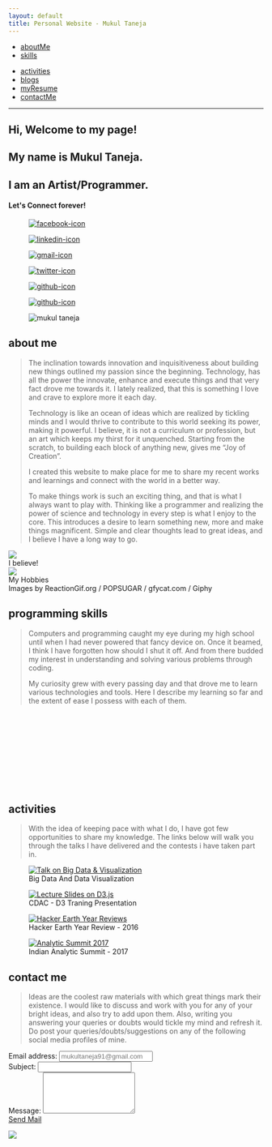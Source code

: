 ```yaml
---
layout: default
title: Personal Website - Mukul Taneja
---
```

<div class="page-content-wrapper">
    <div class="container-fluid header p-4">
        <div class="row">
            <div class="col-6 first">
                <nav class="navbar navbar-expand-lg">
                    <div class="collapse navbar-collapse">
                        <ul class="navbar-nav w-100">
                            <li class="nav-item w-50 text-center">
                                <a href="#about-me" class="about-me-link">
                                    <span class="font-weight-bold">aboutMe</span>
                                </a>
                            </li>
                            <li class="nav-item w-50 text-center">
                                <a href="#skills" class="skills-link">
                                    <span class="font-weight-bold">skills</span>
                                </a>
                            </li>
                        </ul>
                    </div>
                </nav>
            </div>
            <div class="col second">
                <nav class="navbar navbar-expand-lg">
                    <div class="collapse navbar-collapse">
                        <ul class="navbar-nav w-100">
                            <li class="nav-item w-25 text-center">
                                <a href="#rewards" class="rewards-link">
                                    <span class="font-weight-bold">activities</span>
                                </a>
                            </li>
                            <li class="nav-item w-25 text-center">
                                <a href="/blogs" class="blogs">
                                    <span class="font-weight-bold">blogs</span>
                                </a>
                            </li>
                            <li class="nav-item w-25 text-center">
                                <a href="resume/resume.pdf" class="resume" target="_blank">
                                    <span class="font-weight-bold">myResume</span>
                                </a>
                            </li>
                            <li class="nav-item w-25 text-center">
                                <a href="#contact-me" class="contact-me-link">
                                    <span class="font-weight-bold">contactMe</span>
                                </a>
                            </li>
                        </ul>
                    </div>
                </nav>
            </div>
        </div>
        <hr />
        <div class="row p-4 mt-4">
            <div class="col-8 mt-4 p-4 intro">
                <div class="col-12 h-50">
                    <div class="mt-1 p-3">
                        <h2 class="typewriter">
                        Hi, Welcome to my page!
                      </h2>
                    </div>
                    <div class="mt-2">
                        <h2 class="typewriter-1 d-none">
                        My name is Mukul Taneja.
                      </h2>
                    </div>
                    <div class="mt-2">
                        <h2 class="typewriter-2 d-none">
                        I am an Artist/Programmer.
                      </h2>
                    </div>
                </div>
                <div class="col-12 mt-4 p-4">
                    <h4 class="typewriter-3 d-none">Let's Connect forever!</h4>
                    <div class="row mt-4 p-4">
                        <div class="col-2">
                            <figure class="figure mt-4 icons d-none">
                                <a href="https://www.facebook.com/Mac.theCreator" target="_blank">
                                    <img src="static/images/fb30x30.jpg" alt="facebook-icon" />
                                </a>
                            </figure>
                        </div>
                        <div class="col-2">
                            <figure class="figure mt-4 icons d-none">
                                <a href="https://in.linkedin.com/in/mukultaneja" target="_blank">
                                        <img src="static/images/linkedin_icon30x30.jpg" alt="linkedin-icon" />
                                    </a>
                            </figure>
                        </div>
                        <div class="col-2">
                            <figure class="figure mt-4 icons d-none">
                                <a href="#contact-me" class="contact-me-link">
                                        <img src="static/images/mail_icon30x30.jpg" alt="gmail-icon"/>
                                    </a>
                            </figure>
                        </div>
                        <div class="col-2">
                            <figure class="figure mt-4 icons d-none">
                                <a href="https://twitter.com/thecuriousmukul" target="_blank">
                                        <img src="static/images/twitter_icon30x30.jpg" alt="twitter-icon"/>
                                    </a>
                            </figure>
                        </div>
                        <div class="col-2">
                            <figure class="figure mt-4 icons d-none">
                                <a href="https://github.com/mukultaneja" target="_blank">
                                        <img src="static/images/github30x30.jpg" alt="github-icon"/>
                                    </a>
                            </figure>
                        </div>
                        <div class="col-2">
                            <figure class="figure mt-4 icons d-none">
                                <a href="http://www.hackerearth.com/@mac.thecreator" target="_blank">
                                        <img src="static/images/hacker_earth30x30.jpg" alt="github-icon" />
                                    </a>
                            </figure>
                        </div>
                    </div>
                </div>
            </div>
            <div class="col-4">
                <figure class="figure h-100 w-100">
                    <img src="static/images/mukul.jpg" alt="mukul taneja" class="me img-responsive w-100 h-100"/>
                </figure>
            </div>
        </div>
    </div>
    <!-- about me section of main page-->
    <div class="container-fluid about-me p-4" id="about-me">
        <div class="row p-4">
            <div class="col">
                <div class="about-me-heading">
                    <h2 class="text-center">
                                about me
                            </h2>
                </div>
            </div>
        </div>
        <div class="row p-4">
            <div class="col-12 pl-4 pr-4">
                <blockquote>
                    <p>
                        The inclination towards innovation and inquisitiveness about building new things outlined my passion since the beginning. Technology, has all the power the innovate, enhance and execute things and that very fact drove me towards it. I lately realized, that this is something I love and crave to explore more it each day.
                    </p>
                    <p>
                        Technology is like an ocean of ideas which are realized by tickling minds and I would thrive to contribute to this world seeking its power, making it powerful. I believe, it is not a curriculum or profession, but an art which keeps my thirst for it unquenched. Starting from the scratch, to building each block of anything new, gives me “Joy of Creation”.
                    </p>
                    <p>
                        I created this website to make place for me to share my recent works and learnings and connect with the world in a better way.
                    </p>
                    <p>
                        To make things work is such an exciting thing, and that is what I always want to play with. Thinking like a programmer and realizing the power of science and technology in every step is what I enjoy to the core. This introduces a desire to learn something new, more and make things magnificent. Simple and clear thoughts lead to great ideas, and I believe I have a long way to go.
                    </p>
                </blockquote>
            </div>
            <div class="text-center col-12 mt-4 p-4">
                <div class="row">
                    <div class="col-6">
                        <img src="static/images/study.jpg" class="w-75 h-75" />
                        <figcaption class="text-center mt-2">
                            I believe!
                        </figcaption>
                    </div>
                    <div class="col-6">
                        <img src="static/images/hobbies.gif" class="w-75 h-75"/>
                        <figcaption class="text-center mt-2">
                            My Hobbies
                            <br />
                            Images by ReactionGif.org / POPSUGAR / gfycat.com / Giphy
                        </figcaption>
                    </div>
                </div>
            </div>
        </div>
    </div>
    <!-- skills section of main page-->
    <div class="container-fluid skills p-4" id="skills">
        <div class="row p-4">
            <div class="col">
                <div class="skill-heading">
                    <h2 class="text-center">
                        programming skills
                    </h2>
                </div>
            </div>
        </div>
        <div class="row p-4">
            <div class="col pl-4 pr-4">
                <blockquote>
                    <p>
                        Computers and programming caught my eye during my high school until when I had never powered that fancy device on. Once it beamed, I think I have forgotten how should I shut it off. And from there budded my interest in understanding and solving various problems through coding.
                    </p>
                    <p>
                        My curiosity grew with every passing day and that drove me to learn various technologies and tools. Here I describe my learning so far and the extent of ease I possess with each of them.
                    </p>
                </blockquote>
            </div>
        </div>
        <div class="row p-4">
            <div class="col-12 skills">
                <svg></svg>
            </div>
        </div>
    </div>
    <!-- talks & reward section -->
    <div class="container-fluid rewards p-4" id="rewards">
        <div class="row p-4">
            <div class="col">
                <div class="rewards-heading">
                    <h2 class="text-center">
                        activities
                    </h2>
                </div>
            </div>
        </div>
        <div class="row p-4">
            <div class="col pl-4 pr-4">
                <blockquote>
                    <p>
                        With the idea of keeping pace with what I do, I have got few opportunities to share my knowledge. The links below will walk you through the talks I have delivered and the contests i have taken part in.
                    </p>
                </blockquote>
            </div>
        </div>
        <div class="row p-4">
            <div class="col pl-4 pr-4">
                <figure class="figure">
                    <a href="https://speakerdeck.com/mukultaneja/big-data-visualization" target="blank.html">
                        <img src="static/images/data-visualization-talk.png" class="talk-images" alt="Talk on Big Data & Visualization"/>
                    </a>
                    <figcaption class="text-center mt-4">
                        Big Data And Data Visualization
                    </figcaption>
                </figure>
            </div>
            <div class="col pl-4 pr-4">
                <figure class="figure">
                    <a href="talks/cdac-training/presentation.html" target="blank.html">
                        <img src="static/images/cdac-presentation.png" class="talk-images" alt="Lecture Slides on D3.js" />
                    </a>
                    <figcaption class="text-center mt-4">
                        CDAC - D3 Traning Presentation
                    </figcaption>
                </figure>
            </div>
            <div class="col pl-4 pr-4">
                <figure class="figure">
                    <a href="https://www.hackerearth.com/year-in-review/2016/mac.thecreator/share/295f68e5916b/" target="blank.html">
                        <img src="static/images/hacker-earth-review.png" class="talk-images" alt="Hacker Earth Year Reviews"/>
                    </a>
                    <figcaption class="text-center mt-4">
                        Hacker Earth Year Review - 2016
                    </figcaption>
                </figure>
            </div>
            <div class="col pl-4 pr-4">
                <figure class="figure">
                    <a href="talks/analytic-summit-2017/presentation.html" target="blank.html">
                        <img src="static/images/analytic-summit-2017.jpeg" class="talk-images" alt="Analytic Summit 2017" />
                    </a>
                    <figcaption class="text-center mt-4">
                        Indian Analytic Summit - 2017
                    </figcaption>
                </figure>
            </div>
        </div>
    </div>
    <!-- contact section of main page-->
    <div class="container-fluid contact-me p-4" id="contact-me">
        <div class="row p-4">
            <div class="col">
                <div class="contact-me-heading">
                    <h2 class="text-center">
                        contact me
                    </h2>
                </div>
            </div>
        </div>
        <div class="row p-4">
            <div class="col pl-4 pr-4">
                <blockquote>
                    <p>
                        Ideas are the coolest raw materials with which great things mark their existence. I would like to discuss and work with you for any of your bright ideas, and also try to add upon them. Also, writing you answering your queries or doubts would tickle my mind and refresh it. Do post your queries/doubts/suggestions on any of the following social media profiles of mine.
                    </p>
                </blockquote>
            </div>
        </div>
        <div class="row p-4">
            <div class="col-7 p-4">
                <form name="contact-me" action="mailto:mukultaneja91@gmail.com">
                    <div class="form-group">
                        <label for="email">Email address:</label>
                        <input type="email" class="form-control" id="email" placeholder="mukultaneja91@gmail.com" readonly="readonly">
                    </div>
                    <div class="form-group">
                        <label for="subject">Subject:</label>
                        <input type="text" class="form-control" id="subject">
                    </div>
                    <div class="form-group">
                      <label for="message">Message:</label>
                      <textarea class="form-control" rows="5" id="message"></textarea>
                    </div>
                    <a class="btn btn-primary submit" href="mailto:mukultaneja91@gmail.com" role="button">Send Mail</a>
                </form>
            </div>
            <div class="col-5 p-4 mt-4">
                <img src="static/images/contactme.gif" class="mt-2 w-100 h-75" />
            </div>
        </div>
    </div>
</div>
